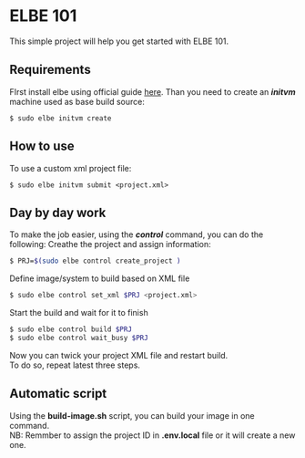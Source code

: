 # ELBE 101
This simple project will help you get started with ELBE 101.

## Requirements
FIrst install elbe using official guide [here](https://elbe-rfs.org/docs/sphinx/article-quickstart.html).
Than you need to create an ***initvm*** machine used as base build source:
```
$ sudo elbe initvm create 
```

## How to use
To use a custom xml project file:
```
$ sudo elbe initvm submit <project.xml>
```

## Day by day work
To make the job easier, using the ***control*** command, you can do the following:
Creathe the project and assign information:
```sh
$ PRJ=$(sudo elbe control create_project )
```
Define image/system to build based on XML file
```sh
$ sudo elbe control set_xml $PRJ <project.xml>
```
Start the build and wait for it to finish
```sh
$ sudo elbe control build $PRJ
$ sudo elbe control wait_busy $PRJ
```
Now you can twick your project XML file and restart build.  
To do so, repeat latest three steps.

## Automatic script
Using the **build-image.sh** script, you can build your image in one command.  
NB: Remmber to assign the project ID in **.env.local** file or it will create a new one.
